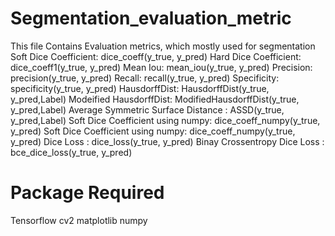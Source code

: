 # Segmentation_evaluation_metric
This file Contains Evaluation metrics, which mostly used for segmentation
Soft Dice Coefficient: dice_coeff(y_true, y_pred)
Hard Dice Coefficient: dice_coeff1(y_true, y_pred)
Mean Iou: mean_iou(y_true, y_pred)
Precision: precision(y_true, y_pred)
Recall: recall(y_true, y_pred)
Specificity: specificity(y_true, y_pred)
HausdorffDist: HausdorffDist(y_true, y_pred,Label)
Modeified HausdorffDist: ModifiedHausdorffDist(y_true, y_pred,Label)
Average Symmetric Surface Distance : ASSD(y_true, y_pred,Label)
Soft Dice Coefficient using numpy: dice_coeff_numpy(y_true, y_pred)
Soft Dice Coefficient using numpy: dice_coeff_numpy(y_true, y_pred)
Dice Loss : dice_loss(y_true, y_pred)
Binay Crossentropy Dice Loss : bce_dice_loss(y_true, y_pred)
# Package Required
Tensorflow
cv2
matplotlib
numpy
